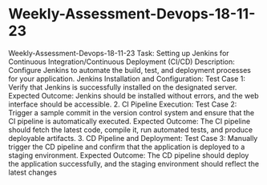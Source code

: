 # Weekly-Assessment-Devops-18-11-23
Weekly-Assessment-Devops-18-11-23
Task: Setting up Jenkins for Continuous Integration/Continuous Deployment (CI/CD)
Description:
Configure Jenkins to automate the build, test, and deployment processes for your application.
Jenkins Installation and Configuration:
Test Case 1: Verify that Jenkins is successfully installed on the designated server.
Expected Outcome: Jenkins should be installed without errors, and the web interface should be
accessible.
2. CI Pipeline Execution:
Test Case 2: Trigger a sample commit in the version control system and ensure that the CI
pipeline is automatically executed.
Expected Outcome: The CI pipeline should fetch the latest code, compile it, run automated
tests, and produce deployable artifacts.
3. CD Pipeline and Deployment:
Test Case 3: Manually trigger the CD pipeline and confirm that the application is deployed to a
staging environment.
Expected Outcome: The CD pipeline should deploy the application successfully, and the staging
environment should reflect the latest changes
